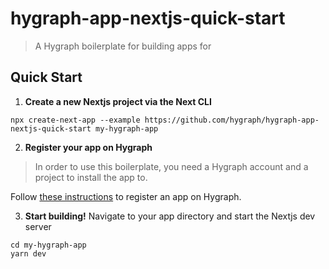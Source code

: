 # hygraph-app-nextjs-quick-start

> A Hygraph boilerplate for building apps for 

## Quick Start

1. **Create a new Nextjs project via the Next CLI**

```
npx create-next-app --example https://github.com/hygraph/hygraph-app-nextjs-quick-start my-hygraph-app
```

2. **Register your app on Hygraph**
> In order to use this boilerplate, you need a Hygraph account and a project to install the app to.

Follow [these instructions](https://hygraph.com/docs/app-framework/first-steps/register-your-app) to register an app on Hygraph.

3. **Start building!**
Navigate to your app directory and start the Nextjs dev server

```
cd my-hygraph-app
yarn dev
```
